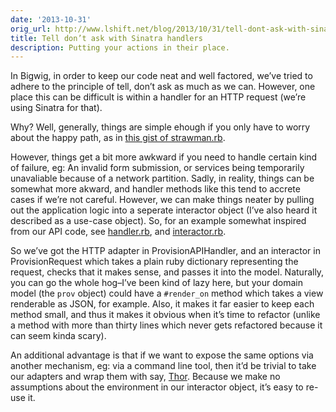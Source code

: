 ```yaml
---
date: '2013-10-31'
orig_url: http://www.lshift.net/blog/2013/10/31/tell-dont-ask-with-sinatra-handlers
title: Tell don’t ask with Sinatra handlers
description: Putting your actions in their place.
---
```

<div class="content" html="http://www.w3.org/1999/xhtml">

In Bigwig, in order to keep our code neat and well factored, we’ve tried
to adhere to the principle of tell, don’t ask as much as we can.
However, one place this can be difficult is within a handler for an HTTP
request (we’re using Sinatra for that).

<span id="more-2122"></span>

Why? Well, generally, things are simple ehough if you only have to worry
about the happy path, as in [this gist of
strawman.rb](https://gist.github.com/cstorey/3b08f95add9f166e3211#file-strawman-rb).

However, things get a bit more awkward if you need to handle certain
kind of failure, eg: An invalid form submission, or services being
temporarily unavaliable because of a network partition. Sadly, in
reality, things can be somewhat more akward, and handler methods like
this tend to accrete cases if we’re not careful. However, we can make
things neater by pulling out the application logic into a seperate
interactor object (I’ve also heard it described as a use-case object).
So, for an example somewhat inspired from our API code, see
[handler.rb](https://gist.github.com/cstorey/3b08f95add9f166e3211#file-handler-rb),
and
[interactor.rb](https://gist.github.com/cstorey/3b08f95add9f166e3211#file-interactor-rb).

So we’ve got the HTTP adapter in ProvisionAPIHandler, and an interactor
in ProvisionRequest which takes a plain ruby dictionary representing the
request, checks that it makes sense, and passes it into the model.
Naturally, you can go the whole hog–I’ve been kind of lazy here, but
your domain model (the `prov` object) could have a `#render_on` method
which takes a view renderable as JSON, for example. Also, it makes it
far easier to keep each method small, and thus it makes it obvious when
it’s time to refactor (unlike a method with more than thirty lines which
never gets refactored because it can seem kinda scary).

An additional advantage is that if we want to expose the same options
via another mechanism, eg: via a command line tool, then it’d be trivial
to take our adapters and wrap them with say,
[Thor](https://github.com/erikhuda/thor). Because we make no assumptions
about the environment in our interactor object, it’s easy to re-use it.

</div>
